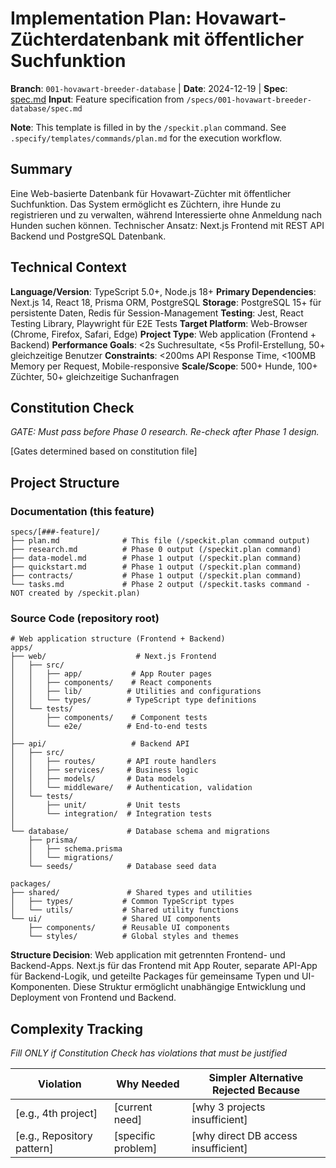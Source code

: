 # Implementation Plan: Hovawart-Züchterdatenbank mit öffentlicher Suchfunktion

**Branch**: `001-hovawart-breeder-database` | **Date**: 2024-12-19 | **Spec**: [spec.md](./spec.md)
**Input**: Feature specification from `/specs/001-hovawart-breeder-database/spec.md`

**Note**: This template is filled in by the `/speckit.plan` command. See `.specify/templates/commands/plan.md` for the execution workflow.

## Summary

Eine Web-basierte Datenbank für Hovawart-Züchter mit öffentlicher Suchfunktion. Das System ermöglicht es Züchtern, ihre Hunde zu registrieren und zu verwalten, während Interessierte ohne Anmeldung nach Hunden suchen können. Technischer Ansatz: Next.js Frontend mit REST API Backend und PostgreSQL Datenbank.

## Technical Context

<!--
  ACTION REQUIRED: Replace the content in this section with the technical details
  for the project. The structure here is presented in advisory capacity to guide
  the iteration process.
-->

**Language/Version**: TypeScript 5.0+, Node.js 18+
**Primary Dependencies**: Next.js 14, React 18, Prisma ORM, PostgreSQL
**Storage**: PostgreSQL 15+ für persistente Daten, Redis für Session-Management
**Testing**: Jest, React Testing Library, Playwright für E2E Tests
**Target Platform**: Web-Browser (Chrome, Firefox, Safari, Edge)
**Project Type**: Web application (Frontend + Backend)
**Performance Goals**: <2s Suchresultate, <5s Profil-Erstellung, 50+ gleichzeitige Benutzer
**Constraints**: <200ms API Response Time, <100MB Memory per Request, Mobile-responsive
**Scale/Scope**: 500+ Hunde, 100+ Züchter, 50+ gleichzeitige Suchanfragen

## Constitution Check

*GATE: Must pass before Phase 0 research. Re-check after Phase 1 design.*

[Gates determined based on constitution file]

## Project Structure

### Documentation (this feature)

```
specs/[###-feature]/
├── plan.md              # This file (/speckit.plan command output)
├── research.md          # Phase 0 output (/speckit.plan command)
├── data-model.md        # Phase 1 output (/speckit.plan command)
├── quickstart.md        # Phase 1 output (/speckit.plan command)
├── contracts/           # Phase 1 output (/speckit.plan command)
└── tasks.md             # Phase 2 output (/speckit.tasks command - NOT created by /speckit.plan)
```

### Source Code (repository root)
<!--
  ACTION REQUIRED: Replace the placeholder tree below with the concrete layout
  for this feature. Delete unused options and expand the chosen structure with
  real paths (e.g., apps/admin, packages/something). The delivered plan must
  not include Option labels.
-->

```
# Web application structure (Frontend + Backend)
apps/
├── web/                    # Next.js Frontend
│   ├── src/
│   │   ├── app/           # App Router pages
│   │   ├── components/    # React components
│   │   ├── lib/          # Utilities and configurations
│   │   └── types/        # TypeScript type definitions
│   └── tests/
│       ├── components/    # Component tests
│       └── e2e/          # End-to-end tests
│
├── api/                   # Backend API
│   ├── src/
│   │   ├── routes/       # API route handlers
│   │   ├── services/     # Business logic
│   │   ├── models/       # Data models
│   │   └── middleware/   # Authentication, validation
│   └── tests/
│       ├── unit/         # Unit tests
│       └── integration/  # Integration tests
│
└── database/             # Database schema and migrations
    ├── prisma/
    │   ├── schema.prisma
    │   └── migrations/
    └── seeds/            # Database seed data

packages/
├── shared/               # Shared types and utilities
│   ├── types/           # Common TypeScript types
│   └── utils/           # Shared utility functions
└── ui/                  # Shared UI components
    ├── components/      # Reusable UI components
    └── styles/          # Global styles and themes
```

**Structure Decision**: Web application mit getrennten Frontend- und Backend-Apps. Next.js für das Frontend mit App Router, separate API-App für Backend-Logik, und geteilte Packages für gemeinsame Typen und UI-Komponenten. Diese Struktur ermöglicht unabhängige Entwicklung und Deployment von Frontend und Backend.

## Complexity Tracking

*Fill ONLY if Constitution Check has violations that must be justified*

| Violation | Why Needed | Simpler Alternative Rejected Because |
|-----------|------------|-------------------------------------|
| [e.g., 4th project] | [current need] | [why 3 projects insufficient] |
| [e.g., Repository pattern] | [specific problem] | [why direct DB access insufficient] |

